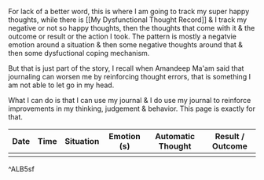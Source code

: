 For lack of a better word, this is where I am going to track my super happy thoughts, while there is [[My Dysfunctional Thought Record]] & I track my negative or not so happy thoughts, then the thoughts that come with it & the outcome or result or the action I took. 
The pattern is mostly a negatvie emotion around a situation & then some negative thoughts around that & then some dysfuctional coping mechanism.

But that is just part of the story, I recall when Amandeep Ma'am said that journaling can worsen me by reinforcing thought errors, that is something I am not able to let go in my head. 

What I can do is that I can use my journal & I do use my journal to reinforce improvements in my thinking, judgement & behavior. 
This page is exactly for that.

| Date | Time | Situation | Emotion (s) | Automatic Thought | Result / Outcome |
| ---- | ---- | --------- | ----------- | ----------------- | ---------------- |
|      |      |           |             |                   |                  |
^ALB5sf